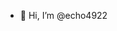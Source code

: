 - 👋 Hi, I’m @echo4922

<!---
#1. Eddie Cho
#2. https://sdsu.instructure.com/courses/113151
#3. My definition of "Big Data" is data so large that group of data scientists need to break down to smaller chunks.
--->
